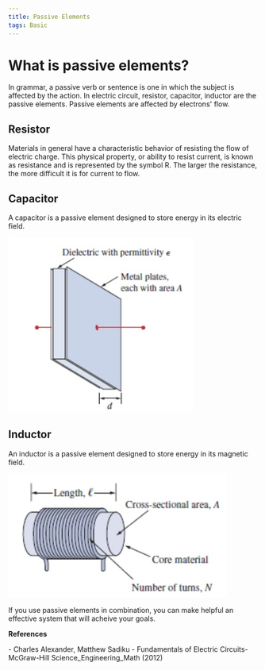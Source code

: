 ```yaml
---
title: Passive Elements
tags: Basic
---
```


# What is passive elements?  
In grammar, a passive verb or sentence is one in which the subject is affected by the action. In electric circuit, resistor, capacitor, inductor are the passive elements. Passive elements are affected by electrons' flow.  

## Resistor  
Materials in general have a characteristic behavior of resisting the flow of electric charge. This physical property, or ability to resist current, is known as resistance and is represented by the symbol R. The larger the resistance, the more difficult it is for current to flow. 

## Capacitor  
A capacitor is a passive element designed to store energy in its electric field. 

![Typical_Capacitor](/assets/images/contents/capacitor.jpg)

## Inductor  
An inductor is a passive element designed to store energy in its magnetic field.

![Typical_Inductor](/assets/images/contents/inductor.jpg)

If you use passive elements in combination, you can make helpful an effective system that will acheive your goals.  


<div class="hero hero--dark" style='height: 150px; background-image: url("/assets/images/contents/refs.jpg");'>
  <div class="hero__content">
    <p style='font-size=6px;font-weight: bold;'>References</p>
    <p style='font-size=5px;'>- Charles Alexander, Matthew Sadiku - Fundamentals of Electric Circuits-McGraw-Hill Science_Engineering_Math (2012)</p>
  </div>
</div>
